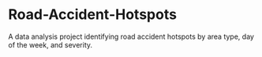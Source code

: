# Road-Accident-Hotspots
A data analysis project identifying road accident hotspots by area type, day of the week, and severity.
